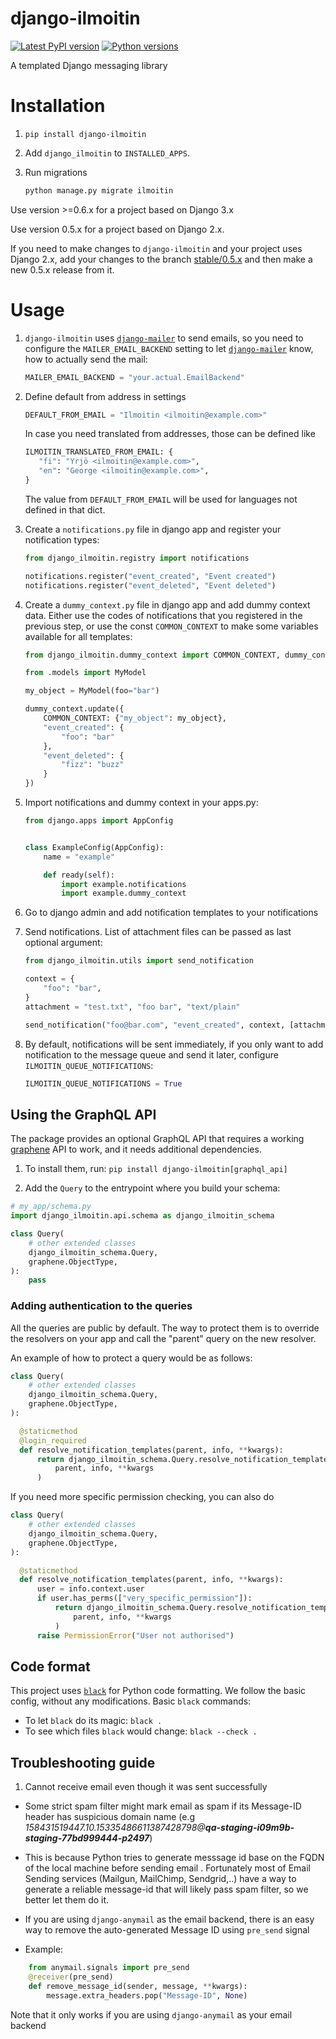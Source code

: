 # django-ilmoitin

[![Latest PyPI version](https://badge.fury.io/py/django-ilmoitin.svg)](https://pypi.python.org/pypi/django-ilmoitin)
[![Python versions](https://img.shields.io/pypi/pyversions/django-ilmoitin.svg)](https://pypi.python.org/pypi/django-ilmoitin)

A templated Django messaging library

# Installation

1. `pip install django-ilmoitin`

2. Add `django_ilmoitin` to `INSTALLED_APPS`.

3. Run migrations

    ```python
    python manage.py migrate ilmoitin
    ```

Use version >=0.6.x for a project based on Django 3.x

Use version 0.5.x for a project based on Django 2.x.

If you need to make changes to `django-ilmoitin` and your project uses Django 2.x, add your changes to the branch [stable/0.5.x](https://github.com/City-of-Helsinki/django-ilmoitin/tree/stable/0.5.x) and then make a new 0.5.x release from it.

# Usage

1. `django-ilmoitin` uses [`django-mailer`](https://github.com/pinax/django-mailer)
to send emails, so you need to configure the `MAILER_EMAIL_BACKEND` setting to let
[`django-mailer`](https://github.com/pinax/django-mailer) know, how to actually
send the mail:

    ```python
    MAILER_EMAIL_BACKEND = "your.actual.EmailBackend"
    ```

2. Define default from address in settings

    ```python
    DEFAULT_FROM_EMAIL = "Ilmoitin <ilmoitin@example.com>"
    ```
    In case you need translated from addresses, those can be defined like
    ```python
    ILMOITIN_TRANSLATED_FROM_EMAIL: {
       "fi": "Yrjö <ilmoitin@example.com>",
       "en": "George <ilmoitin@example.com>",
    }
    ```
    The value from `DEFAULT_FROM_EMAIL` will be used for languages not defined in that dict.

3. Create a `notifications.py` file in django app and register your notification types:

    ```python
    from django_ilmoitin.registry import notifications
    
    notifications.register("event_created", "Event created")
    notifications.register("event_deleted", "Event deleted")
    ```

4. Create a `dummy_context.py` file in django app and add dummy context data.
Either use the codes of notifications that you registered in the previous step, or
use the const `COMMON_CONTEXT` to make some variables available for all templates:

    ```python
    from django_ilmoitin.dummy_context import COMMON_CONTEXT, dummy_context
    
    from .models import MyModel
    
    my_object = MyModel(foo="bar")
    
    dummy_context.update({
        COMMON_CONTEXT: {"my_object": my_object},
        "event_created": {
            "foo": "bar"
        },
        "event_deleted": {
            "fizz": "buzz"
        }
    })
    ```

5. Import notifications and dummy context in your apps.py:

    ```python
    from django.apps import AppConfig
    
    
    class ExampleConfig(AppConfig):
        name = "example"

        def ready(self):
            import example.notifications
            import example.dummy_context
    ```

6. Go to django admin and add notification templates to your notifications

7. Send notifications. List of attachment files can be passed as last optional argument:

    ```python
    from django_ilmoitin.utils import send_notification
    
    context = {
        "foo": "bar",
    }
    attachment = "test.txt", "foo bar", "text/plain"

    send_notification("foo@bar.com", "event_created", context, [attachment])
    
    ```

8. By default, notifications will be sent immediately, if you only want to add notification to the message queue
 and send it later, configure `ILMOITIN_QUEUE_NOTIFICATIONS`:
    ```python
    ILMOITIN_QUEUE_NOTIFICATIONS = True
    ```

## Using the GraphQL API
The package provides an optional GraphQL API that requires a working [graphene](https://graphene-python.org/) API
to work, and it needs additional dependencies.

1. To install them, run: `pip install django-ilmoitin[graphql_api]`

2. Add the `Query` to the entrypoint where you build your schema:

```python
# my_app/schema.py
import django_ilmoitin.api.schema as django_ilmoitin_schema

class Query(
    # other extended classes
    django_ilmoitin_schema.Query,
    graphene.ObjectType,
):
    pass

```

### Adding authentication to the queries
All the queries are public by default. The way to protect them is to override the resolvers on your app and call the "parent" query on the new resolver.

An example of how to protect a query would be as follows:
```python
class Query(
    # other extended classes
    django_ilmoitin_schema.Query,
    graphene.ObjectType,
):

  @staticmethod
  @login_required
  def resolve_notification_templates(parent, info, **kwargs):
      return django_ilmoitin_schema.Query.resolve_notification_templates(
          parent, info, **kwargs
      )
```

If you need more specific permission checking, you can also do
```python
class Query(
    # other extended classes
    django_ilmoitin_schema.Query,
    graphene.ObjectType,
):

  @staticmethod
  def resolve_notification_templates(parent, info, **kwargs):
      user = info.context.user
      if user.has_perms(["very_specific_permission"]):
          return django_ilmoitin_schema.Query.resolve_notification_templates(
              parent, info, **kwargs
          )
      raise PermissionError("User not authorised")
```


## Code format

This project uses [`black`](https://github.com/ambv/black) for Python code formatting.
We follow the basic config, without any modifications. Basic `black` commands:

* To let `black` do its magic: `black .`
* To see which files `black` would change: `black --check .`


## Troubleshooting guide
1. Cannot receive email even though it was sent successfully

- Some strict spam filter might mark email as spam if its Message-ID header has suspicious domain name (e.g
 _158431519447.10.15335486611387428798@**qa-staging-i09m9b-staging-77bd999444-p2497**_) 
- This is because Python tries to generate messsage id base on the FQDN of the local machine before sending email
. Fortunately most of Email Sending services (Mailgun, MailChimp, Sendgrid,..) have a way to generate a reliable
 message-id that will likely pass spam filter, so we better let them do it.
- If you are using `django-anymail` as the email backend, there is an easy way to remove the auto-generated Message
 ID using `pre_send` signal
 
- Example:
  
```python
    from anymail.signals import pre_send
    @receiver(pre_send)
    def remove_message_id(sender, message, **kwargs):
        message.extra_headers.pop("Message-ID", None)
```


Note that it only works if you are using `django-anymail` as your email backend
